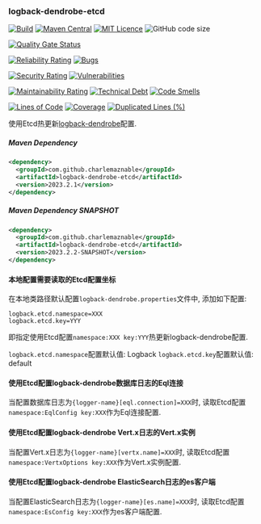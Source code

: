 ### logback-dendrobe-etcd

[![Build](https://github.com/CharLemAznable/logback-dendrobe-etcd/actions/workflows/build.yml/badge.svg)](https://github.com/CharLemAznable/logback-dendrobe-etcd/actions/workflows/build.yml)
[![Maven Central](https://maven-badges.herokuapp.com/maven-central/com.github.charlemaznable/logback-dendrobe-etcd/badge.svg)](https://maven-badges.herokuapp.com/maven-central/com.github.charlemaznable/logback-dendrobe-etcd/)
[![MIT Licence](https://badges.frapsoft.com/os/mit/mit.svg?v=103)](https://opensource.org/licenses/mit-license.php)
![GitHub code size](https://img.shields.io/github/languages/code-size/CharLemAznable/logback-dendrobe-etcd)

[![Quality Gate Status](https://sonarcloud.io/api/project_badges/measure?project=CharLemAznable_logback-dendrobe-etcd&metric=alert_status)](https://sonarcloud.io/dashboard?id=CharLemAznable_logback-dendrobe-etcd)

[![Reliability Rating](https://sonarcloud.io/api/project_badges/measure?project=CharLemAznable_logback-dendrobe-etcd&metric=reliability_rating)](https://sonarcloud.io/dashboard?id=CharLemAznable_logback-dendrobe-etcd)
[![Bugs](https://sonarcloud.io/api/project_badges/measure?project=CharLemAznable_logback-dendrobe-etcd&metric=bugs)](https://sonarcloud.io/dashboard?id=CharLemAznable_logback-dendrobe-etcd)

[![Security Rating](https://sonarcloud.io/api/project_badges/measure?project=CharLemAznable_logback-dendrobe-etcd&metric=security_rating)](https://sonarcloud.io/dashboard?id=CharLemAznable_logback-dendrobe-etcd)
[![Vulnerabilities](https://sonarcloud.io/api/project_badges/measure?project=CharLemAznable_logback-dendrobe-etcd&metric=vulnerabilities)](https://sonarcloud.io/dashboard?id=CharLemAznable_logback-dendrobe-etcd)

[![Maintainability Rating](https://sonarcloud.io/api/project_badges/measure?project=CharLemAznable_logback-dendrobe-etcd&metric=sqale_rating)](https://sonarcloud.io/dashboard?id=CharLemAznable_logback-dendrobe-etcd)
[![Technical Debt](https://sonarcloud.io/api/project_badges/measure?project=CharLemAznable_logback-dendrobe-etcd&metric=sqale_index)](https://sonarcloud.io/dashboard?id=CharLemAznable_logback-dendrobe-etcd)
[![Code Smells](https://sonarcloud.io/api/project_badges/measure?project=CharLemAznable_logback-dendrobe-etcd&metric=code_smells)](https://sonarcloud.io/dashboard?id=CharLemAznable_logback-dendrobe-etcd)

[![Lines of Code](https://sonarcloud.io/api/project_badges/measure?project=CharLemAznable_logback-dendrobe-etcd&metric=ncloc)](https://sonarcloud.io/dashboard?id=CharLemAznable_logback-dendrobe-etcd)
[![Coverage](https://sonarcloud.io/api/project_badges/measure?project=CharLemAznable_logback-dendrobe-etcd&metric=coverage)](https://sonarcloud.io/dashboard?id=CharLemAznable_logback-dendrobe-etcd)
[![Duplicated Lines (%)](https://sonarcloud.io/api/project_badges/measure?project=CharLemAznable_logback-dendrobe-etcd&metric=duplicated_lines_density)](https://sonarcloud.io/dashboard?id=CharLemAznable_logback-dendrobe-etcd)

使用Etcd热更新[logback-dendrobe](https://github.com/CharLemAznable/logback-dendrobe)配置.

##### Maven Dependency

```xml
<dependency>
  <groupId>com.github.charlemaznable</groupId>
  <artifactId>logback-dendrobe-etcd</artifactId>
  <version>2023.2.1</version>
</dependency>
```

##### Maven Dependency SNAPSHOT

```xml
<dependency>
  <groupId>com.github.charlemaznable</groupId>
  <artifactId>logback-dendrobe-etcd</artifactId>
  <version>2023.2.2-SNAPSHOT</version>
</dependency>
```

#### 本地配置需要读取的Etcd配置坐标

在本地类路径默认配置```logback-dendrobe.properties```文件中, 添加如下配置:

```
logback.etcd.namespace=XXX
logback.etcd.key=YYY
```

即指定使用Etcd配置```namespace:XXX key:YYY```热更新logback-dendrobe配置.

```logback.etcd.namespace```配置默认值: Logback
```logback.etcd.key```配置默认值: default

#### 使用Etcd配置logback-dendrobe数据库日志的Eql连接

当配置数据库日志为```{logger-name}[eql.connection]=XXX```时, 读取Etcd配置```namespace:EqlConfig key:XXX```作为Eql连接配置.

#### 使用Etcd配置logback-dendrobe Vert.x日志的Vert.x实例

当配置Vert.x日志为```{logger-name}[vertx.name]=XXX```时, 读取Etcd配置```namespace:VertxOptions key:XXX```作为Vert.x实例配置.

#### 使用Etcd配置logback-dendrobe ElasticSearch日志的es客户端

当配置ElasticSearch日志为```{logger-name}[es.name]=XXX```时, 读取Etcd配置```namespace:EsConfig key:XXX```作为es客户端配置.
